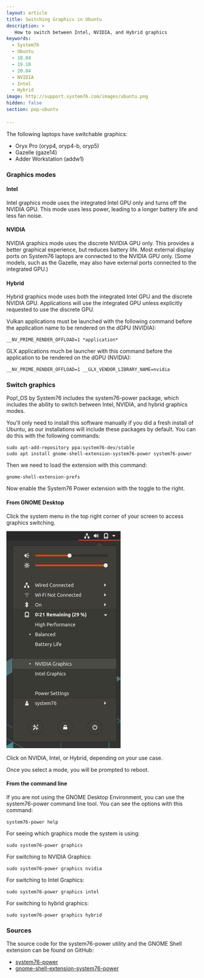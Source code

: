 ```yaml
---
layout: article
title: Switching Graphics in Ubuntu
description: >
   How to switch between Intel, NVIDIA, and Hybrid graphics
keywords:
  - System76
  - Ubuntu
  - 18.04
  - 19.10
  - 20.04
  - NVIDIA
  - Intel
  - Hybrid
image: http://support.system76.com/images/ubuntu.png
hidden: false
section: pop-ubuntu

---
```


The following laptops have switchable graphics:

- Oryx Pro (oryp4, oryp4-b, oryp5)
- Gazelle (gaze14)
- Adder Workstation (addw1)

### Graphics modes

#### Intel

Intel graphics mode uses the integrated Intel GPU only and turns off the NVIDIA
GPU. This mode uses less power, leading to a longer battery life and less fan
noise.

#### NVIDIA

NVIDIA graphics mode uses the discrete NVIDIA GPU only. This provides a better
graphical experience, but reduces battery life. Most external display ports on
System76 laptops are connected to the NVIDIA GPU only. (Some models, such as the
Gazelle, may also have external ports connected to the integrated GPU.)

#### Hybrid

Hybrid graphics mode uses both the integrated Intel GPU and the discrete NVIDIA GPU.
Applications will use the integrated GPU unless explicitly requested to use the
discrete GPU.

Vulkan applications must be launched with the following command before the application name to be rendered on the dGPU (NVIDIA):

```
__NV_PRIME_RENDER_OFFLOAD=1 *application*
```

GLX applications much be launcher with this command before the application to be rendered on the dGPU (NVIDIA):

```
__NV_PRIME_RENDER_OFFLOAD=1 __GLX_VENDOR_LIBRARY_NAME=nvidia
```

### Switch graphics

Pop!_OS by System76 includes the system76-power package, which includes the
ability to switch between Intel, NVIDIA, and hybrid graphics modes.

You'll only need to install this software manually if you did a fresh install of Ubuntu,
as our installations will include these packages by default. You can do this
with the following commands:

```
sudo apt-add-repository ppa:system76-dev/stable
sudo apt install gnome-shell-extension-system76-power system76-power
```

Then we need to load the extension with this command:

```
gnome-shell-extension-prefs
```

Now enable the System76 Power extension with the toggle to the right.

#### From GNOME Desktop

Click the system menu in the top right corner of your screen to access graphics
switching.

![Graphics](/images/graphics-switch-ubuntu/system-menu.png)

Click on NVIDIA, Intel, or Hybrid, depending on your use case.

Once you select a mode, you will be prompted to reboot.

#### From the command line

If you are not using the GNOME Desktop Environment, you can use the system76-power 
command line tool. You can see the options with this command:

```
system76-power help
```

For seeing which graphics mode the system is using:

```
sudo system76-power graphics
```

For switching to NVIDIA Graphics:

```
sudo system76-power graphics nvidia
```

For switching to Intel Graphics:

```
sudo system76-power graphics intel
```

For switching to hybrid graphics:

```
sudo system76-power graphics hybrid
```

### Sources

The source code for the system76-power utility and the GNOME Shell extension can be found on GitHub:

 - [system76-power](https://github.com/pop-os/system76-power)
 - [gnome-shell-extension-system76-power](https://github.com/pop-os/gnome-shell-extension-system76-power)
